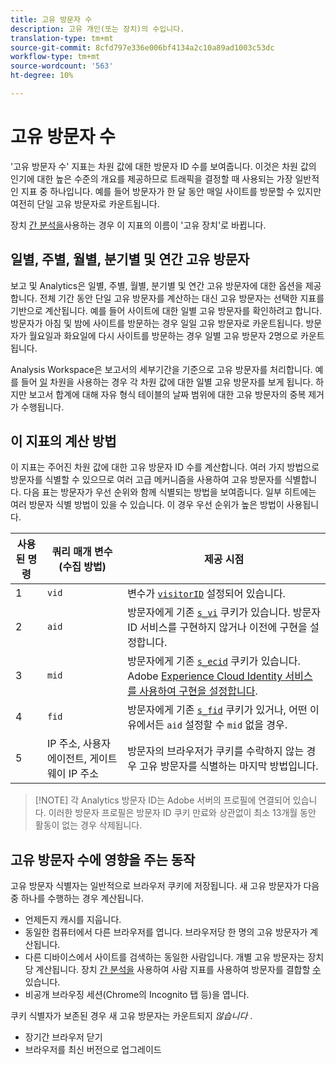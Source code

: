 ```yaml
---
title: 고유 방문자 수
description: 고유 개인(또는 장치)의 수입니다.
translation-type: tm+mt
source-git-commit: 8cfd797e336e006bf4134a2c10a89ad1003c53dc
workflow-type: tm+mt
source-wordcount: '563'
ht-degree: 10%

---
```



# 고유 방문자 수

&#39;고유 방문자 수&#39; 지표는 차원 값에 대한 방문자 ID 수를 보여줍니다. 이것은 차원 값의 인기에 대한 높은 수준의 개요를 제공하므로 트래픽을 결정할 때 사용되는 가장 일반적인 지표 중 하나입니다. 예를 들어 방문자가 한 달 동안 매일 사이트를 방문할 수 있지만 여전히 단일 고유 방문자로 카운트됩니다.

장치 [간 분석을](../cda/cda-home.md)사용하는 경우 이 지표의 이름이 &#39;고유 장치&#39;로 바뀝니다.

## 일별, 주별, 월별, 분기별 및 연간 고유 방문자

보고 및 Analytics은 일별, 주별, 월별, 분기별 및 연간 고유 방문자에 대한 옵션을 제공합니다. 전체 기간 동안 단일 고유 방문자를 계산하는 대신 고유 방문자는 선택한 지표를 기반으로 계산됩니다. 예를 들어 사이트에 대한 일별 고유 방문자를 확인하려고 합니다. 방문자가 아침 및 밤에 사이트를 방문하는 경우 일일 고유 방문자로 카운트됩니다. 방문자가 월요일과 화요일에 다시 사이트를 방문하는 경우 일별 고유 방문자 2명으로 카운트됩니다.

Analysis Workspace은 보고서의 세부기간을 기준으로 고유 방문자를 처리합니다. 예를 들어 [일](../dimensions/day.md) 차원을 사용하는 경우 각 차원 값에 대한 일별 고유 방문자를 보게 됩니다. 하지만 보고서 합계에 대해 자유 형식 테이블의 날짜 범위에 대한 고유 방문자의 중복 제거가 수행됩니다.

## 이 지표의 계산 방법

이 지표는 주어진 차원 값에 대한 고유 방문자 ID 수를 계산합니다. 여러 가지 방법으로 방문자를 식별할 수 있으므로 여러 고급 메커니즘을 사용하여 고유 방문자를 식별합니다. 다음 표는 방문자가 우선 순위와 함께 식별되는 방법을 보여줍니다. 일부 히트에는 여러 방문자 식별 방법이 있을 수 있습니다. 이 경우 우선 순위가 높은 방법이 사용됩니다.

| 사용된 명령 | 쿼리 매개 변수(수집 방법) | 제공 시점 |
| --- | --- | --- |
| 1 | `vid` | 변수가 [`visitorID`](/help/implement/vars/config-vars/visitorid.md) 설정되어 있습니다. |
| 2 | `aid` | 방문자에게 기존 [`s_vi`](https://docs.adobe.com/content/help/ko-KR/core-services/interface/ec-cookies/cookies-analytics.html) 쿠키가 있습니다. 방문자 ID 서비스를 구현하지 않거나 이전에 구현을 설정합니다. |
| 3 | `mid` | 방문자에게 기존 [`s_ecid`](https://docs.adobe.com/content/help/ko-KR/core-services/interface/ec-cookies/cookies-analytics.html) 쿠키가 있습니다. Adobe [Experience Cloud Identity 서비스를 사용하여 구현을 설정합니다](https://docs.adobe.com/content/help/ko-KR/id-service/using/home.html). |
| 4 | `fid` | 방문자에게 기존 [`s_fid`](https://docs.adobe.com/content/help/ko-KR/core-services/interface/ec-cookies/cookies-analytics.html) 쿠키가 있거나, 어떤 이유에서든 `aid` 설정할 수 `mid` 없을 경우. |
| 5 | IP 주소, 사용자 에이전트, 게이트웨이 IP 주소 | 방문자의 브라우저가 쿠키를 수락하지 않는 경우 고유 방문자를 식별하는 마지막 방법입니다. |

>[!NOTE] 각 Analytics 방문자 ID는 Adobe 서버의 프로필에 연결되어 있습니다. 이러한 방문자 프로필은 방문자 ID 쿠키 만료와 상관없이 최소 13개월 동안 활동이 없는 경우 삭제됩니다.

## 고유 방문자 수에 영향을 주는 동작

고유 방문자 식별자는 일반적으로 브라우저 쿠키에 저장됩니다. 새 고유 방문자가 다음 중 하나를 수행하는 경우 계산됩니다.

* 언제든지 캐시를 지웁니다.
* 동일한 컴퓨터에서 다른 브라우저를 엽니다. 브라우저당 한 명의 고유 방문자가 계산됩니다.
* 다른 디바이스에서 사이트를 검색하는 동일한 사람입니다. 개별 고유 방문자는 장치당 계산됩니다. 장치 [간 분석을](../cda/cda-home.md) 사용하여 사람 지표를 사용하여 방문자를 결합할 [수](people.md) 있습니다.
* 비공개 브라우징 세션(Chrome의 Incognito 탭 등)을 엽니다.

쿠키 식별자가 보존된 경우 새 고유 방문자는 카운트되지 *않습니다* .

* 장기간 브라우저 닫기
* 브라우저를 최신 버전으로 업그레이드

